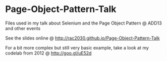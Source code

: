 Page-Object-Pattern-Talk
========================

Files used in my talk about Selenium and the Page Object Pattern @ ADD13 and other events

See the slides online @ http://rac2030.github.io/Page-Object-Pattern-Talk

For a bit more complex but still very basic example, take a look at my codelab from 2012 @ http://goo.gl/uE52d
